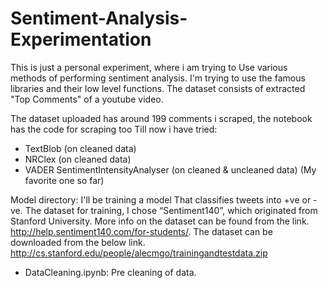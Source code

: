 # Sentiment-Analysis-Experimentation
This is just a personal experiment, where i am trying to Use various methods of performing sentiment analysis. I'm trying to use the famous libraries and their low level functions. The dataset consists of extracted "Top Comments" of a youtube video.

The dataset uploaded has around 199 comments i scraped, the notebook has the code for scraping too
Till now i have tried:
- TextBlob (on cleaned data)
- NRClex (on cleaned data)
- VADER SentimentIntensityAnalyser (on cleaned & uncleaned data) (My favorite one so far)

Model directory:
I'll be training a model That classifies tweets into +ve or -ve. 
The dataset for training, I chose “Sentiment140”, which originated from Stanford University. 
More info on the dataset can be found from the link. http://help.sentiment140.com/for-students/.
The dataset can be downloaded from the below link. http://cs.stanford.edu/people/alecmgo/trainingandtestdata.zip

- DataCleaning.ipynb: Pre cleaning of data.
